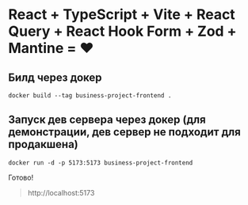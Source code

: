 # React + TypeScript + Vite + React Query + React Hook Form + Zod + Mantine = ❤️

## Билд через докер
```shell
docker build --tag business-project-frontend .
```

## Запуск дев сервера через докер (для демонстрации, дев сервер не подходит для продакшена)
```shell
docker run -d -p 5173:5173 business-project-frontend
```

Готово!

>http://localhost:5173